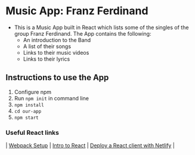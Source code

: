 # Music App: Franz Ferdinand

- This is a Music App built in React which lists some of the singles of the group Franz Ferdinand. The App contains the following:
  - An introduction to the Band
  - A list of their songs
  - Links to their music videos
  - Links to their lyrics
  
## Instructions to use the App
1. Configure npm
2. Run `npm init` in command line
3. `npm install`
4. `cd our-app`
5. `npm start`

### Useful React links

| [Webpack Setup](https://github.com/getfutureproof/fp_guides_wiki/wiki/Intro-to-Module-Bundlers-and-Webpack) | [Intro to React](https://github.com/getfutureproof/fp_guides_wiki/wiki/Intro-to-React) | [Deploy a React client with Netlify](https://github.com/getfutureproof/fp_guides_wiki/wiki/React-Deploy-with-Netlify) |